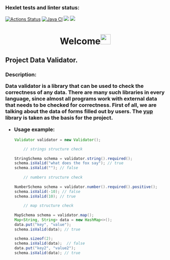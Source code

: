 ### Hexlet tests and linter status:
[![Actions Status](https://github.com/IlnazKamalov/java-project-78/workflows/hexlet-check/badge.svg)](https://github.com/IlnazKamalov/java-project-78/actions)
[![Java CI](https://github.com/IlnazKamalov/java-project-3/actions/workflows/JavaCI.yml/badge.svg)](https://github.com/IlnazKamalov/java-project-3/actions/workflows/JavaCI.yml)
<a href="https://codeclimate.com/github/IlnazKamalov/java-project-3/maintainability"><img src="https://api.codeclimate.com/v1/badges/ad6f495d5dc56a878f91/maintainability" /></a>
<a href="https://codeclimate.com/github/IlnazKamalov/java-project-3/test_coverage"><img src="https://api.codeclimate.com/v1/badges/ad6f495d5dc56a878f91/test_coverage" /></a>


<h1 align="center">Welcome<img src="https://github.com/blackcater/blackcater/raw/main/images/Hi.gif" height="32"/></h1>
<h2> Project Data Validator.</h2>

<h3 align="">Description:

Data validator is a library that can be used to check the correctness of any data. 
There are many such libraries in every language, since almost all programs work with external data that needs to be checked for correctness. 
First of all, we are talking about the data of forms filled out by users. 
The [yup](https://github.com/jquense/yup) library is taken as the basis for the project.

* Usage example:</h3>
```java
    Validator validator = new Validator();

        // strings structure check
        
    StringSchema schema = validator.string().required();
    schema.isValid("what does the fox say"); // true
    schema.isValid(""); // false
        
        // numbers structure check
        
    NumberSchema schema = validator.number().required().positive();
    schema.isValid(-10); // false
    schema.isValid(10); // true
        
        // map structure check
        
    MapSchema schema = validator.map();
    Map<String, String> data = new HashMap<>();
    data.put("key", "value");
    schema.isValid(data); // true
        
    schema.sizeof(2);
    schema.isValid(data);  // false
    data.put("key2", "value2");
    schema.isValid(data); // true
    
```